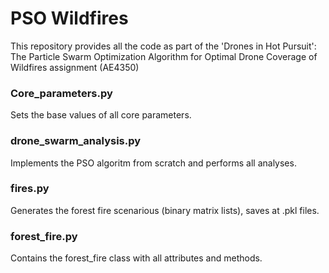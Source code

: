 # PSO Wildfires
This repository provides all the code as part of the 'Drones in Hot Pursuit': The Particle Swarm Optimization Algorithm for Optimal Drone Coverage of Wildfires assignment (AE4350)

### Core_parameters.py
Sets the base values of all core parameters.

### drone_swarm_analysis.py
Implements the PSO algoritm from scratch and performs all analyses. 

### fires.py
Generates the forest fire scenarious (binary matrix lists), saves at .pkl files.

### forest_fire.py
Contains the forest_fire class with all attributes and methods.
